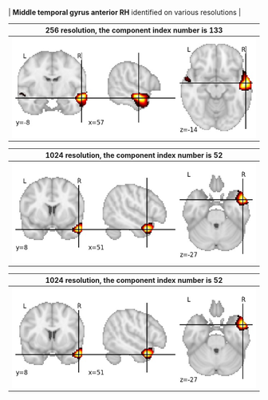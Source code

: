 


| **Middle temporal gyrus anterior RH** identified on various resolutions |

| 256 resolution, the component index number is 133|  
|:---:|  
| ![Component 256](../256/final/133.jpg "From component 256: Middle temporal gyrus anterior RH") |

| 1024 resolution, the component index number is 52|  
|:---:|  
| ![Component 1024](../1024/final/52.jpg "From component 1024: Middle temporal gyrus anterior RH") |

| 1024 resolution, the component index number is 52|  
|:---:|  
| ![Component 1024](../1024/final/52.jpg "From component 1024: Middle temporal gyrus anterior RH") |
